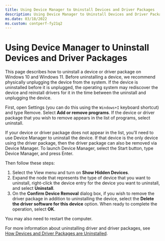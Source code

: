 ```yaml
---
title: Using Device Manager to Uninstall Devices and Driver Packages
description: Using Device Manager to Uninstall Devices and Driver Packages
ms.date: 03/18/2022
ms.custom: contperf-fy21q2
---
```


# Using Device Manager to Uninstall Devices and Driver Packages

This page describes how to uninstall a device or driver package on Windows 10 and Windows 11.  Before uninstalling a device, we recommend physically unplugging the device from the system.  If the device is uninstalled before it is unplugged, the operating system may rediscover the device and reinstall drivers for it in the time between the uninstall and unplugging the device.

First, open Settings (you can do this using the `Windows+I` keyboard shortcut) and type Remove. Select **Add or remove programs**. If the device or driver package that you wish to remove appears in the list of programs, select uninstall.

If your device or driver package does not appear in the list, you'll need to use Device Manager to uninstall the device.  If that device is the only device using the driver package, then the driver package can also be removed via Device Manager.  To launch Device Manager, select the Start button, type Device Manager, and press Enter.

Then follow these steps:

1. Select the View menu and turn on **Show Hidden Devices**.
1. Expand the node that represents the type of device that you want to uninstall, right-click the device entry for the device you want to uninstall, and select **Uninstall**.
1. On the **Confirm Device Removal** dialog box, if you wish to remove the driver package in addition to uninstalling the device, select the **Delete the driver software for this device** option. When ready to complete the operation, select **OK**.

You may also need to restart the computer.

For more information about uninstalling driver and driver packages, see [How Devices and Driver Packages are Uninstalled](how-devices-and-driver-packages-are-uninstalled.md).
